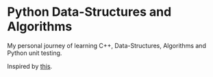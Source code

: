 # Python Data-Structures and Algorithms

My personal journey of learning C++, Data-Structures, Algorithms and Python unit testing. 

Inspired by [this](https://github.com/jwasham/coding-interview-university).
